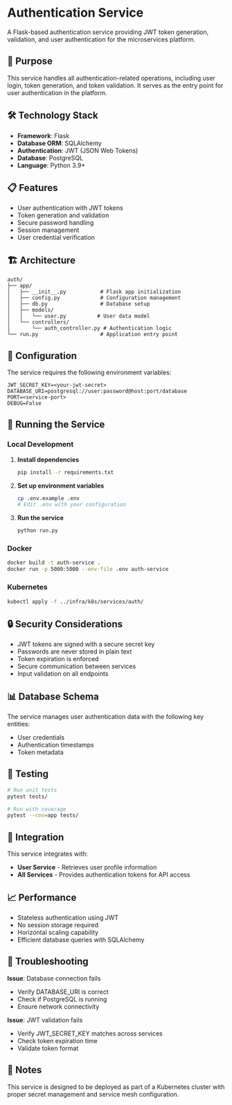 # Authentication Service

A Flask-based authentication service providing JWT token generation, validation, and user authentication for the microservices platform.

## 🎯 Purpose

This service handles all authentication-related operations, including user login, token generation, and token validation. It serves as the entry point for user authentication in the platform.

## 🛠️ Technology Stack

- **Framework**: Flask
- **Database ORM**: SQLAlchemy
- **Authentication**: JWT (JSON Web Tokens)
- **Database**: PostgreSQL
- **Language**: Python 3.9+

## 📋 Features

- User authentication with JWT tokens
- Token generation and validation
- Secure password handling
- Session management
- User credential verification

## 🏗️ Architecture

```
auth/
├── app/
│   ├── __init__.py           # Flask app initialization
│   ├── config.py             # Configuration management
│   ├── db.py                 # Database setup
│   ├── models/
│   │   └── user.py          # User data model
│   └── controllers/
│       └── auth_controller.py # Authentication logic
└── run.py                    # Application entry point
```

## 🔧 Configuration

The service requires the following environment variables:

```env
JWT_SECRET_KEY=<your-jwt-secret>
DATABASE_URI=postgresql://user:password@host:port/database
PORT=<service-port>
DEBUG=False
```

## 🚀 Running the Service

### Local Development

1. **Install dependencies**
   ```bash
   pip install -r requirements.txt
   ```

2. **Set up environment variables**
   ```bash
   cp .env.example .env
   # Edit .env with your configuration
   ```

3. **Run the service**
   ```bash
   python run.py
   ```

### Docker

```bash
docker build -t auth-service .
docker run -p 5000:5000 --env-file .env auth-service
```

### Kubernetes

```bash
kubectl apply -f ../infra/k8s/services/auth/
```

## 🔒 Security Considerations

- JWT tokens are signed with a secure secret key
- Passwords are never stored in plain text
- Token expiration is enforced
- Secure communication between services
- Input validation on all endpoints

## 📊 Database Schema

The service manages user authentication data with the following key entities:
- User credentials
- Authentication timestamps
- Token metadata

## 🧪 Testing

```bash
# Run unit tests
pytest tests/

# Run with coverage
pytest --cov=app tests/
```

## 🔄 Integration

This service integrates with:
- **User Service** - Retrieves user profile information
- **All Services** - Provides authentication tokens for API access

## 📈 Performance

- Stateless authentication using JWT
- No session storage required
- Horizontal scaling capability
- Efficient database queries with SQLAlchemy

## 🐛 Troubleshooting

**Issue**: Database connection fails
- Verify DATABASE_URI is correct
- Check if PostgreSQL is running
- Ensure network connectivity

**Issue**: JWT validation fails
- Verify JWT_SECRET_KEY matches across services
- Check token expiration time
- Validate token format

## 📝 Notes

This service is designed to be deployed as part of a Kubernetes cluster with proper secret management and service mesh configuration.
